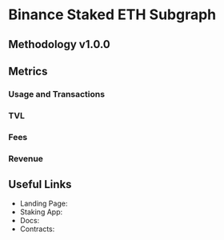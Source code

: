 # Binance Staked ETH Subgraph

## Methodology v1.0.0

## Metrics

### Usage and Transactions

### TVL

### Fees

### Revenue

## Useful Links

- Landing Page:
- Staking App:
- Docs:
- Contracts:
